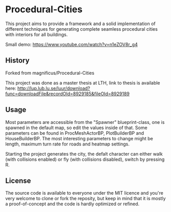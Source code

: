 # Procedural-Cities
This project aims to provide a framework and a solid implementation of different techniques for generating complete seamless procedural cities with interiors for all buildings.

Small demo: https://www.youtube.com/watch?v=n1eZOV8r_g4



## History
Forked from magnificus/Procedural-Cities

This project was done as a master thesis at LTH, link to thesis is available here: http://lup.lub.lu.se/luur/download?func=downloadFile&recordOId=8929185&fileOId=8929189


## Usage
Most parameters are accessible from the "Spawner" blueprint-class, one is spawned in the default map, so edit the values inside of that. Some parameters can be found in ProcMeshActorBP, PlotBuilderBP and HouseBuilderBP. The most interesting parameters to change might be length, maximum turn rate for roads and heatmap settings.

Starting the project generates the city, the defalt character can either walk (with collisions enabled) or fly (with collisions disabled), switch by pressing R. 

## License
The source code is available to everyone under the MIT licence and you're very welcome to clone or fork the reposity, but keep in mind that it is mostly a proof-of-concept and the code is hardly optimized or refined.
